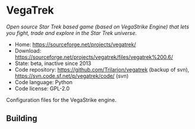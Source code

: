 # VegaTrek

_Open source Star Trek based game (based on VegaStrike Engine) that lets you fight, trade and explore in the Star Trek universe._

- Home: https://sourceforge.net/projects/vegatrek/
- Download: https://sourceforge.net/projects/vegatrek/files/vegatrek%200.6/
- State: beta, inactive since 2013
- Code repository: https://github.com/Trilarion/vegatrek (backup of svn), https://svn.code.sf.net/p/vegatrek/code/ (svn)
- Code language: Python
- Code license: GPL-2.0

Configuration files for the VegaStrike engine.

## Building

